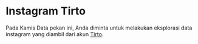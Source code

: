 # Instagram Tirto

Pada Kamis Data pekan ini, Anda diminta untuk melakukan eksplorasi data instagram yang diambil dari akun [Tirto](https://instagram.com/tirtoid).

